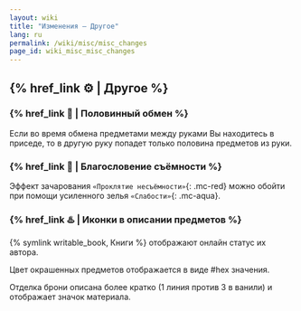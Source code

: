 ```yaml
---
layout: wiki
title: "Изменения — Другое"
lang: ru
permalink: /wiki/misc/misc_changes
page_id: wiki_misc_misc_changes
---
```


## {% href_link ⚙️ | Другое %}

### {% href_link 🙌 | Половинный обмен %}
Если во время обмена предметами между руками Вы находитесь в приседе, то в другую руку попадет только половина предметов из руки.

### {% href_link 🎩 | Благословение съёмности %}
Эффект зачарования `«Проклятие несъёмности»`{: .mc-red} можно обойти при помощи усиленного зелья `«Слабости»`{: .mc-aqua}.

### {% href_link ♨️ | Иконки в описании предметов %}
{% symlink writable_book, Книги %} отображают онлайн статус их автора.

Цвет окрашенных предметов отображается в виде #hex значения.

Отделка брони описана более кратко (1 линия против 3 в ванили) и отображает значок материала.
